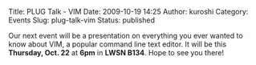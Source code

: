 Title: PLUG Talk - VIM
Date: 2009-10-19 14:25
Author: kuroshi
Category: Events
Slug: plug-talk-vim
Status: published

Our next event will be a presentation on everything you ever wanted to
know about VIM, a popular command line text editor. It will be this
**Thursday, Oct. 22** at **6pm** in **LWSN B134**. Hope to see you
there!

